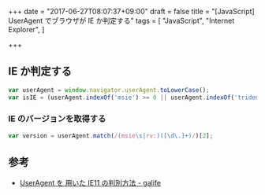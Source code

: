 +++
date = "2017-06-27T08:07:37+09:00"
draft = false
title = "[JavaScript] UserAgent でブラウザが IE か判定する"
tags = [
    "JavaScript",
    "Internet Explorer",
]

+++

## IE か判定する

```javascript
var userAgent = window.navigator.userAgent.toLowerCase();
var isIE = (userAgent.indexOf('msie') >= 0 || userAgent.indexOf('trident') >= 0);
```

### IE のバージョンを取得する

```javascript
var version = userAgent.match(/(msie\s|rv:)([\d\.]+)/)[2];
```

## 参考

- [UserAgent を 用いた IE11 の判別方法 \- galife](https://garafu.blogspot.jp/2013/08/useragent-ie11.html)